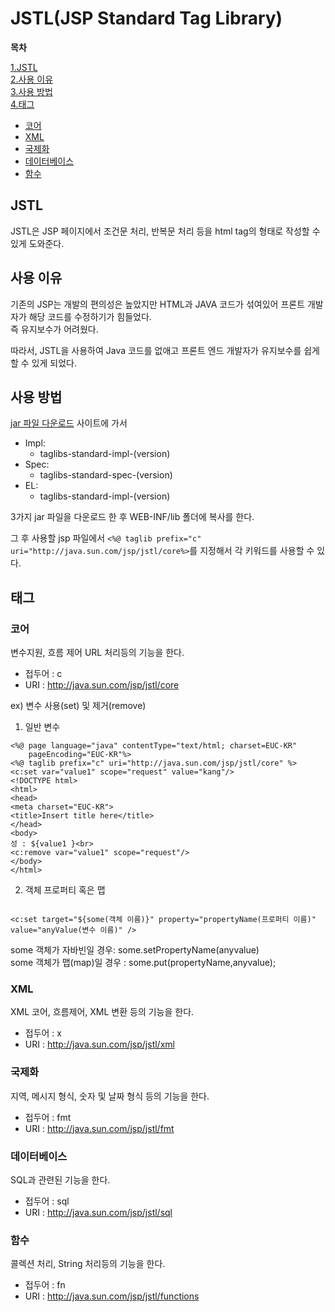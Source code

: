 # JSTL(JSP Standard Tag Library)

**목차**  

[1.JSTL](#jstl)  
[2.사용 이유](#사용-이유)  
[3.사용 방법](#사용-방법)  
[4.태그](#태그)
- [코어](#코어)  
- [XML](#xml)  
- [국제화](#국제화)
- [데이터베이스](#데이터베이스)
- [함수](#함수)  

## JSTL 

JSTL은 JSP 페이지에서 조건문 처리, 반복문 처리 등을 html tag의 형태로 작성할 수 있게 도와준다.

## 사용 이유

기존의 JSP는 개발의 편의성은 높았지만 HTML과 JAVA 코드가 섞여있어 프론트 개발자가 해당 코드를 수정하기가 힘들었다.  
즉 유지보수가 어려웠다.

따라서, JSTL을 사용하여 Java 코드를 없애고 프론트 엔드 개발자가 유지보수를 쉽게 할 수 있게 되었다.

## 사용 방법

[jar 파일 다운로드](http://tomcat.apache.org/download-taglibs.cgi) 사이트에 가서   

- Impl:
  - taglibs-standard-impl-(version)
- Spec:
  - taglibs-standard-spec-(version)
- EL:
  - taglibs-standard-impl-(version)

3가지 jar 파일을 다운로드 한 후 WEB-INF/lib 폴더에 복사를 한다.

그 후 사용할 jsp 파일에서 
`<%@ taglib prefix="c" uri="http://java.sun.com/jsp/jstl/core%>`를 지정해서 각 키워드를 사용할 수 있다.

## 태그

### 코어

변수지원, 흐름 제어 URL 처리등의 기능을 한다.

- 접두어 : c
- URI : http://java.sun.com/jsp/jstl/core

ex) 변수 사용(set) 및 제거(remove)

1. 일반 변수

```
<%@ page language="java" contentType="text/html; charset=EUC-KR"
    pageEncoding="EUC-KR"%>
<%@ taglib prefix="c" uri="http://java.sun.com/jsp/jstl/core" %>
<c:set var="value1" scope="request" value="kang"/>
<!DOCTYPE html>
<html>
<head>
<meta charset="EUC-KR">
<title>Insert title here</title>
</head>
<body>
성 : ${value1 }<br>
<c:remove var="value1" scope="request"/>
</body>
</html>
```

2. 객체 프로퍼티 혹은 맵

```

<c:set target="${some(객체 이름)}" property="propertyName(프로퍼티 이름)" value="anyValue(변수 이름)" />
```

some 객체가 자바빈일 경우: some.setPropertyName(anyvalue)  
some 객체가 맵(map)일 경우 : some.put(propertyName,anyvalue);





### XML

XML 코어, 흐름제어, XML 변환 등의 기능을 한다.

- 접두어 : x
- URI : http://java.sun.com/jsp/jstl/xml

### 국제화

지역, 메시지 형식, 숫자 및 날짜 형식 등의 기능을 한다.

- 접두어 : fmt
- URI : http://java.sun.com/jsp/jstl/fmt

### 데이터베이스

SQL과 관련된 기능을 한다.

- 접두어 : sql
- URI : http://java.sun.com/jsp/jstl/sql

### 함수

콜렉션 처리, String 처리등의 기능을 한다.

- 접두어 : fn
- URI : http://java.sun.com/jsp/jstl/functions